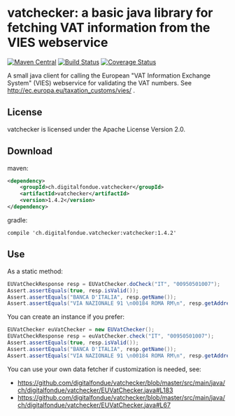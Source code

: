 # vatchecker: a basic java library for fetching VAT information from the VIES webservice

[![Maven Central](https://img.shields.io/maven-central/v/ch.digitalfondue.vatchecker/vatchecker.svg)](http://search.maven.org/#search%7Cga%7C1%7Ca%3A%22vatchecker%22)
[![Build Status](https://travis-ci.org/digitalfondue/vatchecker.png?branch=master)](https://travis-ci.org/digitalfondue/vatchecker)
[![Coverage Status](https://coveralls.io/repos/digitalfondue/vatchecker/badge.svg?branch=master)](https://coveralls.io/r/digitalfondue/vatchecker?branch=master)

 
A small java client for calling the European "VAT Information Exchange System" (VIES) webservice for validating the VAT numbers. See http://ec.europa.eu/taxation_customs/vies/ .

## License

vatchecker is licensed under the Apache License Version 2.0.

## Download

maven:

```xml
<dependency>
    <groupId>ch.digitalfondue.vatchecker</groupId>
    <artifactId>vatchecker</artifactId>
    <version>1.4.2</version>
</dependency>
```

gradle:

```
compile 'ch.digitalfondue.vatchecker:vatchecker:1.4.2'
```

## Use

As a static method:

```java
EUVatCheckResponse resp = EUVatChecker.doCheck("IT", "00950501007");
Assert.assertEquals(true, resp.isValid());
Assert.assertEquals("BANCA D'ITALIA", resp.getName());
Assert.assertEquals("VIA NAZIONALE 91 \n00184 ROMA RM\n", resp.getAddress());
```

You can create an instance if you prefer:

```java
EUVatChecker euVatChecker = new EUVatChecker();
EUVatCheckResponse resp = euVatChecker.check("IT", "00950501007");
Assert.assertEquals(true, resp.isValid());
Assert.assertEquals("BANCA D'ITALIA", resp.getName());
Assert.assertEquals("VIA NAZIONALE 91 \n00184 ROMA RM\n", resp.getAddress());
```

You can use your own data fetcher if customization is needed, see:

 - https://github.com/digitalfondue/vatchecker/blob/master/src/main/java/ch/digitalfondue/vatchecker/EUVatChecker.java#L183
 - https://github.com/digitalfondue/vatchecker/blob/master/src/main/java/ch/digitalfondue/vatchecker/EUVatChecker.java#L67
